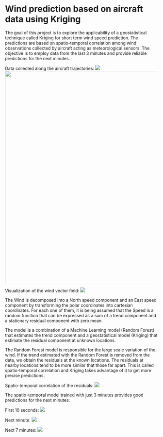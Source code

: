 # Wind prediction based on aircraft data using Kriging

The goal of this project is to explore the applicability of a geostatistical
technique called Kriging for short term wind speed prediction. The predictions are based on spatio-temporal correlation among wind observations
collected by aircraft acting as meteorological sensors. The objective is to
employ data from the last 3 minutes and provide reliable predictions for the
next minutes.

Data collected along the aircraft trajectories:
![](https://github.com/DanielLapido/Kriging_Wind_Speed/blob/main/Figures/datapoints.jpeg)
<img src="https://github.com/DanielLapido/Kriging_Wind_Speed/blob/main/Figures/datapoints.jpeg" width="700" height="700">

Visualization of the wind vector field:
![](https://github.com/DanielLapido/Kriging_Wind_Speed/blob/main/Figures/arrows.jpg)

The Wind is decomposed into a North speed component and an East speed component by transforming the polar coordinates into cartesian coordinates.
For each one of them, it is being assumed that the Speed is a random function that can be expressed as a sum of a trend component and a stationary residual component with zero mean.

The model is a combination of a Machine Learning model (Random Forest) that estimates the trend component and a geostatistical model (Kriging) that estimate the residual component at unknown locations.

The Random Forest model is responsible for the large scale variation of the wind. If the trend estimated with the Random Forest is removed from the data, we obtain the residuals at the known locations. The residuals at nearby locations tend to be more similar that those far apart. This is called spatio-temporal correlation and Kriging takes advantage of it to get more precise predictions.

Spatio-temporal correlation of the residuals:
![](https://github.com/DanielLapido/Kriging_Wind_Speed/blob/main/Figures/north_variogram.jpeg)


The spatio-temporal model trained with just 3 minutes provides good predictions for the next minutes:

First 10 seconds:
![](https://github.com/DanielLapido/Kriging_Wind_Speed/blob/main/Figures/presentation_rfwindrose10.jpeg)

Next minute:
![](https://github.com/DanielLapido/Kriging_Wind_Speed/blob/main/Figures/rf_1mrose.jpeg)

Next 7 minutes:
![](https://github.com/DanielLapido/Kriging_Wind_Speed/blob/main/Figures/rf5mrose.jpeg)
